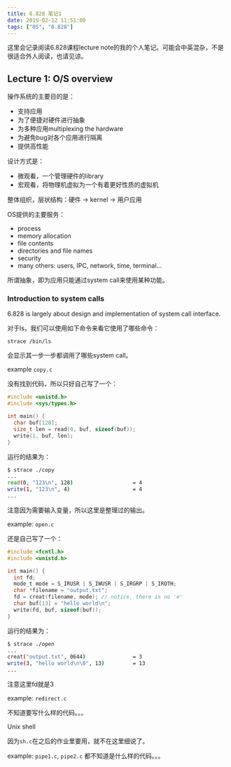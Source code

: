 ```yaml
---
title: 6.828 笔记1
date: 2019-02-12 11:51:00
tags: ["OS", "6.828"]
---
```


这里会记录阅读6.828课程lecture note的我的个人笔记。可能会中英混杂，不是很适合外人阅读，也请见谅。

## Lecture 1: O/S overview

操作系统的主要目的是：

- 支持应用
- 为了便捷对硬件进行抽象
- 为多种应用multiplexing the hardware
- 为避免bug对各个应用进行隔离
- 提供高性能

设计方式是：

- 微观看，一个管理硬件的library
- 宏观看，将物理机虚拟为一个有着更好性质的虚拟机

整体组织，层状结构：硬件 -> kernel -> 用户应用

OS提供的主要服务：

- process
- memory allocation
- file contents
- directories and file names
- security
- many others: users, IPC, network, time, terminal...

所谓抽象，即为应用只能通过system call来使用某种功能。

### Introduction to system calls

6.828 is largely about design and implementation of system call interface.

对于ls，我们可以使用如下命令来看它使用了哪些命令：

```
strace /bin/ls
```

会显示其一步一步都调用了哪些system call。

example `copy.c`

没有找到代码，所以只好自己写了一个：

```c
#include <unistd.h>
#include <sys/types.h>

int main() {
  char buf[128];
  size_t len = read(0, buf, sizeof(buf));
  write(1, buf, len);
}
```

运行的结果为：

```bash
$ strace ./copy
...
read(0, "123\n", 128)                   = 4
write(1, "123\n", 4)                    = 4
...
```

注意因为需要输入变量，所以这里是整理过的输出。

example: `open.c`

还是自己写了一个：

```c
#include <fcntl.h>
#include <unistd.h>

int main() {
  int fd;
  mode_t mode = S_IRUSR | S_IWUSR | S_IRGRP | S_IROTH;
  char *filename = "output.txt";
  fd = creat(filename, mode); // notice, there is no 'e'
  char buf[13] = "hello world\n";
  write(fd, buf, sizeof(buf));
}
```

运行的结果为：

```bash
$ strace ./open
...
creat("output.txt", 0644)               = 3
write(3, "hello world\n\0", 13)         = 13
...
```

注意这里fd就是3

example: `redirect.c`

不知道要写什么样的代码。。。

Unix shell

因为`sh.c`在之后的作业里要用，就不在这里细说了。

example: `pipe1.c`, `pipe2.c` 都不知道是什么样的代码。。。
